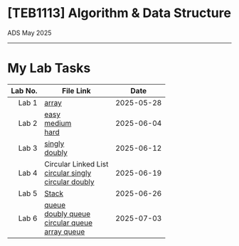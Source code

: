 # [TEB1113] Algorithm & Data Structure
ADS May 2025
___
# My Lab Tasks

| Lab No. |File Link                                                                  | Date       |
|--------:|---------------------------------------------------------------------------|------------|
| Lab 1   |[array](./L1/lab1.cpp)                                                     | 2025-05-28 |
| Lab 2   |[easy](./L2/easy.cpp)<br>[medium](./L2/medium.cpp)<br>[hard](./L2/hard.cpp)| 2025-06-04 |
| Lab 3   |[singly](./L3/singly.cpp)<br>[doubly](./L3/doubly.cpp)                     | 2025-06-12 |
| Lab 4   |Circular Linked List<br>[circular singly](./L4/circular_singly.cpp)<br>[circular doubly](./L4/circular_doubly.cpp)  |2025-06-19  |
| Lab 5   |[Stack](./L5/stack.cpp)                                                    |2025-06-26  |
| Lab 6   |[queue](./L6/queue.cpp)<br>[doubly queue](./L6/doubly_queue.cpp)<br>[circular queue](./L6/circular_queue.cpp)<br>[array queue](./L6/array_queue.cpp)|2025-07-03  |
